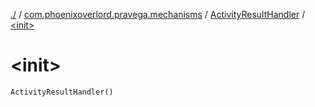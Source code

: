 [./](../../index.md) / [com.phoenixoverlord.pravega.mechanisms](../index.md) / [ActivityResultHandler](index.md) / [&lt;init&gt;](./-init-.md)

# &lt;init&gt;

`ActivityResultHandler()`
